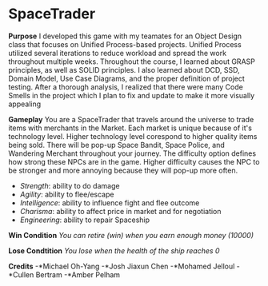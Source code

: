 # SpaceTrader

**Purpose**
I developed this game with my teamates for an Object Design class that focuses on Unified Process-based projects.
Unified Process utilized several iterations to reduce workload and spread the work throughout multiple weeks.
Throughout the course, I learned about GRASP principles, as well as SOLID principles. I also learned about DCD, SSD, Domain Model, Use Case Diagrams, and the proper definition of project testing.
After a thorough analysis, I realized that there were many Code Smells in the project which I plan to fix and update to make it more visually appealing

**Gameplay**
You are a SpaceTrader that travels around the universe to trade items with merchants in the Market. Each market is unique because of it's technology level. Higher technology level corespond to higher quality items being sold. There will be pop-up Space Bandit, Space Police, and Wandering Merchant throughout your journey. The difficulty option defines how strong these NPCs are in the game. Higher difficulty causes the NPC to be stronger and more annoying because they will pop-up more often. 
+ *Strength*: ability to do damage
+ *Agility*: ability to flee/escape
+ *Intelligence*: ability to influence fight and flee outcome
+ *Charisma*: ability to affect price in market and for negotiation
+ *Engineering*: ability to repair Spaceship

**Win Condition**
*You can retire (win) when you earn enough money (10000)*

**Lose Condtition**
*You lose when the health of the ship reaches 0*



**Credits**
-*Michael Oh-Yang
-*Josh Jiaxun Chen
-*Mohamed Jelloul
-*Cullen Bertram 
-*Amber Pelham
